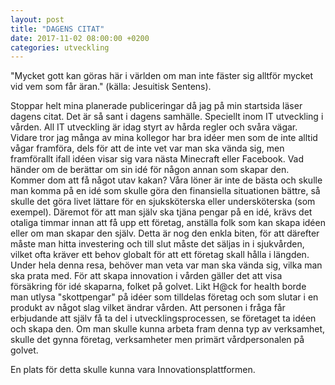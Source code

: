 ```yaml
---
layout: post
title: "DAGENS CITAT"
date: 2017-11-02 08:00:00 +0200
categories: utveckling
---
```

"Mycket gott kan göras här i världen om man inte fäster sig alltför mycket vid vem som får äran." (källa: Jesuitisk Sentens).

Stoppar helt mina planerade publiceringar då jag på min startsida läser dagens citat. Det är så sant i dagens samhälle. Speciellt inom IT utveckling i vården. All IT utveckling är idag styrt av hårda regler och svåra vägar. Vidare tror jag många av mina kollegor har bra idéer men som de inte alltid vågar framföra, dels för att de inte vet var man ska vända sig, men framförallt ifall idéen visar sig vara nästa Minecraft eller Facebook. Vad händer om de berättar om sin idé för någon annan som skapar den. Kommer dom att få något utav kakan? Våra löner är inte de bästa och skulle man komma på en idé som skulle göra den finansiella situationen bättre, så skulle det göra livet lättare för en sjuksköterska eller undersköterska (som exempel). Däremot för att man själv ska tjäna pengar på en idé, krävs det otaliga timmar innan att få upp ett företag, anställa folk som kan skapa idéen eller om man skapar den själv. Detta är nog den enkla biten, för att därefter måste man hitta investering och till slut måste det säljas in i sjukvården, vilket ofta kräver ett behov globalt för att ett företag skall hålla i längden. Under hela denna resa, behöver man veta var man ska vända sig, vilka man ska prata med. För att skapa innovation i vården gäller det att visa försäkring för idé skaparna, folket på golvet. Likt H@ck for health borde man utlysa "skottpengar" på idéer som tilldelas företag och som slutar i en produkt av något slag vilket ändrar vården. Att personen i fråga får erbjudande att själv få ta del i utvecklingsprocessen, se företaget ta idéen och skapa den. Om man skulle kunna arbeta fram denna typ av verksamhet, skulle det gynna företag, verksamheter men primärt vårdpersonalen på golvet.

En plats för detta skulle kunna vara Innovationsplattformen.